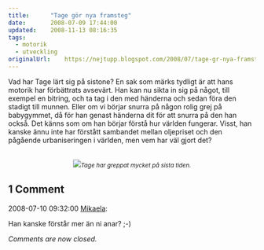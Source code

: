 ```yaml
---
title:		"Tage gör nya framsteg"
date:		2008-07-09 17:44:00
updated:	2008-11-13 08:16:35
tags: 
  - motorik
  - utveckling	
originalUrl:	https://nejtupp.blogspot.com/2008/07/tage-gr-nya-framsteg.html
---
```


Vad har Tage lärt sig på sistone? En sak som märks tydligt är att hans motorik har förbättrats avsevärt. Han kan nu sikta in sig på något, till exempel en bitring, och ta tag i den med händerna och sedan föra den stadigt till munnen. Eller om vi börjar snurra på någon rolig grej på babygymmet, då för han genast händerna dit för att snurra på den han också. Det känns som om han börjar förstå hur världen fungerar. Visst, han kanske ännu inte har förstått sambandet mellan oljepriset och den pågående urbaniseringen i världen, men vem har väl gjort det?<br><br><div style="text-align: center;"><img src="../../../../img/_MG_4816_1024pix.jpg"><span style="font-size:85%;"><span style="font-style: italic;">Tage har greppat mycket på sista tiden.</span></span><br></div>

<div class="comments">
	<div class="comments-header"><h2>1 Comment</h2></div>
	<div class="comments-body">
			<div class="comment" id="comment-1601253418490225660">
				<p class="comment-header">
					<date datetime="2008-07-10T09:32:00.000+02:00">2008-07-10 09:32:00</date> 
					<a href="https://www.blogger.com/profile/01053182570637311119" rel="nofollow">Mikaela</a>:
				</p>
				<div class="comment-content"><p>Han kanske förstår mer än ni anar? ;-)</p></div>
				<div class="comment-footer"></div>
			</div></div>
	<p class="comments-footer"><em>Comments are now closed.</em></p>
</div>